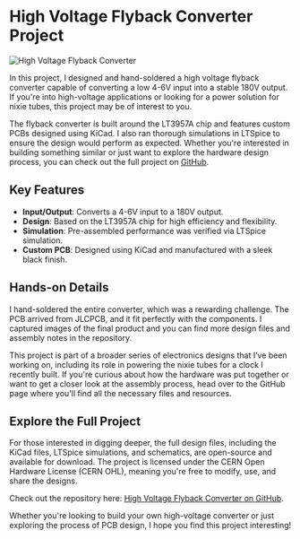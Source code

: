 # High Voltage Flyback Converter Project

![High Voltage Flyback Converter](https://github.com/user-attachments/assets/5922ead0-73a5-488d-98d9-59223c787acd)

In this project, I designed and hand-soldered a high voltage flyback converter capable of converting a low 4-6V input into a stable 180V output. If you're into high-voltage applications or looking for a power solution for nixie tubes, this project may be of interest to you.

The flyback converter is built around the LT3957A chip and features custom PCBs designed using KiCad. I also ran thorough simulations in LTSpice to ensure the design would perform as expected. Whether you're interested in building something similar or just want to explore the hardware design process, you can check out the full project on [GitHub](https://github.com/newell/hv-flyback-converter).

## Key Features

- **Input/Output**: Converts a 4-6V input to a 180V output.
- **Design**: Based on the LT3957A chip for high efficiency and flexibility.
- **Simulation**: Pre-assembled performance was verified via LTSpice simulation.
- **Custom PCB**: Designed using KiCad and manufactured with a sleek black finish.

## Hands-on Details

I hand-soldered the entire converter, which was a rewarding challenge. The PCB arrived from JLCPCB, and it fit perfectly with the components. I captured images of the final product and you can find more design files and assembly notes in the repository.

This project is part of a broader series of electronics designs that I’ve been working on, including its role in powering the nixie tubes for a clock I recently built. If you're curious about how the hardware was put together or want to get a closer look at the assembly process, head over to the GitHub page where you'll find all the necessary files and resources.

## Explore the Full Project

For those interested in digging deeper, the full design files, including the KiCad files, LTSpice simulations, and schematics, are open-source and available for download. The project is licensed under the CERN Open Hardware License (CERN OHL), meaning you're free to modify, use, and share the designs.

Check out the repository here: [High Voltage Flyback Converter on GitHub](https://github.com/newell/hv-flyback-converter).

Whether you're looking to build your own high-voltage converter or just exploring the process of PCB design, I hope you find this project interesting!
